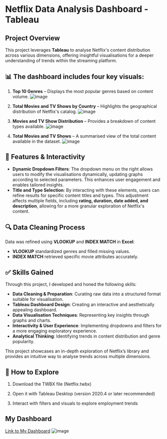 # Netflix Data Analysis Dashboard - Tableau

## Project Overview
This project leverages **Tableau** to analyse Netflix's content distribution across various dimensions, offering insightful visualisations for a deeper understanding of trends within the streaming platform. 

## 📊 The dashboard includes four key visuals:

1. **Top 10 Genres** – Displays the most popular genres based on content volume.
![image](https://github.com/user-attachments/assets/6eb76f89-a3ea-4f23-9af8-77b6f46375a1)


2. **Total Movies and TV Shows by Country** – Highlights the geographical distribution of Netflix's catalog.
![image](https://github.com/user-attachments/assets/aa8ac813-d3c5-4137-b3bb-b2b12bdb4810)

3. **Movies and TV Show Distribution** – Provides a breakdown of content types available.
![image](https://github.com/user-attachments/assets/8dea4dbc-90d1-47da-9e09-fafa09219ae9)

4. **Total Movies and TV Shows** – A summarised view of the total content available in the dataset.
![image](https://github.com/user-attachments/assets/f6553f2c-045c-4ca8-8428-46aecf3d135b)


## 📌 Features & Interactivity
- **Dynamic Dropdown Filters**: The dropdown menu on the right allows users to modify the visualisations dynamically, updating graphs according to selected parameters. This enhances user engagement and enables tailored insights.
- **Title and Type Selection**: By interacting with these elements, users can refine results for specific content titles and types. This adjustment affects multiple fields, including **rating, duration, date added, and description**, allowing for a more granular exploration of Netflix's content.

## 🔍 Data Cleaning Process
Data was refined using **VLOOKUP** and **INDEX MATCH** in **Excel**:
- **VLOOKUP** standardized genres and filled missing values.
- **INDEX MATCH** retrieved specific movie attributes accurately.

## ✅ Skills Gained
Through this project, I developed and honed the following skills:

- **Data Cleaning & Preparation**: Curating raw data into a structured format suitable for visualisation.
- **Tableau Dashboard Design**: Creating an interactive and aesthetically appealing dashboard.
- **Data Visualisation Techniques**: Representing key insights through graphs and charts.
- **Interactivity & User Experience**: Implementing dropdowns and filters for a more engaging exploratory experience.
- **Analytical Thinking**: Identifying trends in content distribution and genre popularity.

This project showcases an in-depth exploration of Netflix’s library and provides an intuitive way to analyse trends across multiple dimensions.

## 🚀 How to Explore
 
1. Download the TWBX file (Netflix.twbx)

2. Open it with Tableau Desktop (version 2020.4 or later recommended)

3. Interact with filters and visuals to explore employment trends
 

## My Dashboard
[Link to My Dashboard](https://public.tableau.com/app/profile/krishan.mehta/viz/Netflix_17469091513000/Dashboard1#1)
![image](https://github.com/user-attachments/assets/03519692-f9f6-43b5-8c34-8c086b4d9470)



